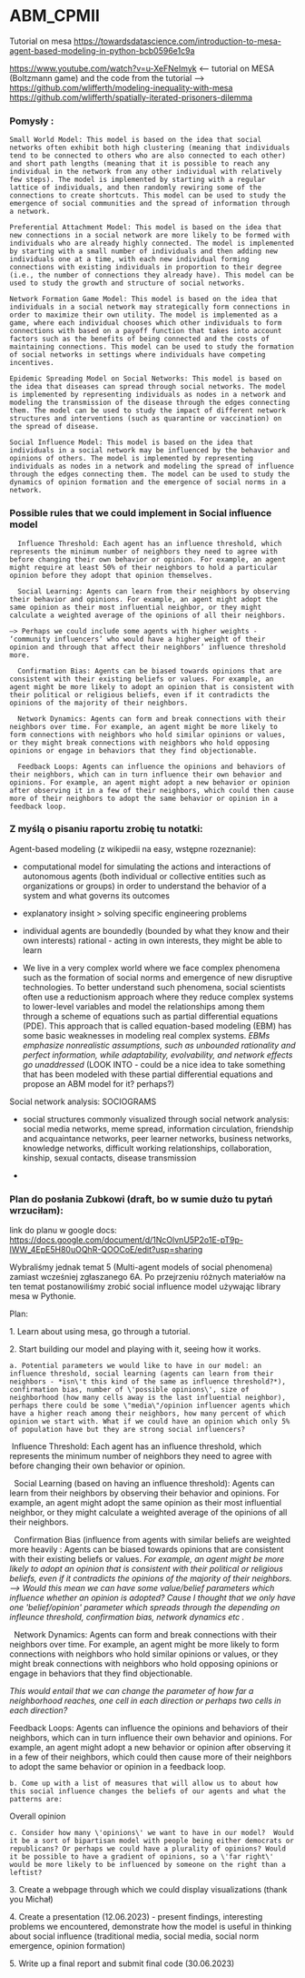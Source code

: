# ABM_CPMII

Tutorial on mesa <https://towardsdatascience.com/introduction-to-mesa-agent-based-modeling-in-python-bcb0596e1c9a>

<https://www.youtube.com/watch?v=u-XeFNeImyk> \<-- tutorial on MESA (Boltzmann game) and the code from the tutorial --\> <https://github.com/wlifferth/modeling-inequality-with-mesa> <https://github.com/wlifferth/spatially-iterated-prisoners-dilemma>

### Pomysły :

    Small World Model: This model is based on the idea that social networks often exhibit both high clustering (meaning that individuals tend to be connected to others who are also connected to each other) and short path lengths (meaning that it is possible to reach any individual in the network from any other individual with relatively few steps). The model is implemented by starting with a regular lattice of individuals, and then randomly rewiring some of the connections to create shortcuts. This model can be used to study the emergence of social communities and the spread of information through a network.

    Preferential Attachment Model: This model is based on the idea that new connections in a social network are more likely to be formed with individuals who are already highly connected. The model is implemented by starting with a small number of individuals and then adding new individuals one at a time, with each new individual forming connections with existing individuals in proportion to their degree (i.e., the number of connections they already have). This model can be used to study the growth and structure of social networks.

    Network Formation Game Model: This model is based on the idea that individuals in a social network may strategically form connections in order to maximize their own utility. The model is implemented as a game, where each individual chooses which other individuals to form connections with based on a payoff function that takes into account factors such as the benefits of being connected and the costs of maintaining connections. This model can be used to study the formation of social networks in settings where individuals have competing incentives.

    Epidemic Spreading Model on Social Networks: This model is based on the idea that diseases can spread through social networks. The model is implemented by representing individuals as nodes in a network and modeling the transmission of the disease through the edges connecting them. The model can be used to study the impact of different network structures and interventions (such as quarantine or vaccination) on the spread of disease.

    Social Influence Model: This model is based on the idea that individuals in a social network may be influenced by the behavior and opinions of others. The model is implemented by representing individuals as nodes in a network and modeling the spread of influence through the edges connecting them. The model can be used to study the dynamics of opinion formation and the emergence of social norms in a network.

### Possible rules that we could implement in Social influence model

      Influence Threshold: Each agent has an influence threshold, which represents the minimum number of neighbors they need to agree with before changing their own behavior or opinion. For example, an agent might require at least 50% of their neighbors to hold a particular opinion before they adopt that opinion themselves.

      Social Learning: Agents can learn from their neighbors by observing their behavior and opinions. For example, an agent might adopt the same opinion as their most influential neighbor, or they might calculate a weighted average of the opinions of all their neighbors.

    —> Perhaps we could include some agents with higher weights - ‘community influencers’ who would have a higher weight of their opinion and through that affect their neighbors’ influence threshold more.

      Confirmation Bias: Agents can be biased towards opinions that are consistent with their existing beliefs or values. For example, an agent might be more likely to adopt an opinion that is consistent with their political or religious beliefs, even if it contradicts the opinions of the majority of their neighbors.

      Network Dynamics: Agents can form and break connections with their neighbors over time. For example, an agent might be more likely to form connections with neighbors who hold similar opinions or values, or they might break connections with neighbors who hold opposing opinions or engage in behaviors that they find objectionable.

      Feedback Loops: Agents can influence the opinions and behaviors of their neighbors, which can in turn influence their own behavior and opinions. For example, an agent might adopt a new behavior or opinion after observing it in a few of their neighbors, which could then cause more of their neighbors to adopt the same behavior or opinion in a feedback loop.

### Z myślą o pisaniu raportu zrobię tu notatki:

Agent-based modeling (z wikipedii na easy, wstępne rozeznanie):

-   computational model for simulating the actions and interactions of autonomous agents (both individual or collective entities such as organizations or groups) in order to understand the behavior of a system and what governs its outcomes

-   explanatory insight \> solving specific engineering problems

-   individual agents are boundedly (bounded by what they know and their own interests) rational - acting in own interests, they might be able to learn

-   We live in a very complex world where we face complex phenomena such as the formation of social norms and emergence of new disruptive technologies. To better understand such phenomena, social scientists often use a reductionism approach where they reduce complex systems to lower-level variables and model the relationships among them through a scheme of equations such as partial differential equations (PDE). This approach that is called equation-based modeling (EBM) has some basic weaknesses in modeling real complex systems. *EBMs emphasize nonrealistic assumptions, such as unbounded rationality and perfect information, while adaptability, evolvability, and network effects go unaddressed* (LOOK INTO - could be a nice idea to take something that has been modeled with these partial differential equations and propose an ABM model for it? perhaps?)

Social network analysis: SOCIOGRAMS

-   social structures commonly visualized through social network analysis: social media networks, meme spread, information circulation, friendship and acquaintance networks, peer learner networks, business networks, knowledge networks, difficult working relationships, collaboration, kinship, sexual contacts, disease transmission

-   

### Plan do posłania Zubkowi (draft, bo w sumie dużo tu pytań wrzuciłam):

link do planu w google docs: <https://docs.google.com/document/d/1NcOlvnU5P2o1E-pT9p-IWW_4EpE5H80uOQhR-QOOCoE/edit?usp=sharing>

Wybraliśmy jednak temat 5 (Multi-agent models of social phenomena) zamiast wcześniej zgłaszanego 6A. Po przejrzeniu różnych materiałów na ten temat postanowiliśmy zrobić social influence model używając library mesa w Pythonie. 

Plan:

1\. Learn about using mesa, go through a tutorial. 

2\. Start building our model and playing with it, seeing how it works.

	a. Potential parameters we would like to have in our model: an influence threshold, social learning (agents can learn from their neighbors - *isn\'t this kind of the same as influence threshold?*), confirmation bias, number of \'possible opinions\', size of neighborhood (how many cells away is the last influential neighbor), perhaps there could be some \"media\"/opinion influencer agents which have a higher reach among their neighbors, how many percent of which opinion we start with. What if we could have an opinion which only 5% of population have but they are strong social influencers?

 Influence Threshold: Each agent has an influence threshold, which represents the minimum number of neighbors they need to agree with before changing their own behavior or opinion.

  Social Learning (based on having an influence threshold): Agents can learn from their neighbors by observing their behavior and opinions. For example, an agent might adopt the same opinion as their most influential neighbor, or they might calculate a weighted average of the opinions of all their neighbors. 

  Confirmation Bias (influence from agents with similar beliefs are weighted more heavily : Agents can be biased towards opinions that are consistent with their existing beliefs or values. *For example, an agent might be more likely to adopt an opinion that is consistent with their political or religious beliefs, even if it contradicts the opinions of the majority of their neighbors. --\> Would this mean we can have some value/belief parameters which influence whether an opinion is adopted? Cause I thought that we only have one 'belief/opinion' parameter which spreads through the depending on infleunce threshold, confirmation bias, network dynamics etc .*

  Network Dynamics: Agents can form and break connections with their neighbors over time. For example, an agent might be more likely to form connections with neighbors who hold similar opinions or values, or they might break connections with neighbors who hold opposing opinions or engage in behaviors that they find objectionable.

*This would entail that we can change the parameter of how far a neighborhood reaches, one cell in each direction or perhaps two cells in each direction?*

Feedback Loops: Agents can influence the opinions and behaviors of their neighbors, which can in turn influence their own behavior and opinions. For example, an agent might adopt a new behavior or opinion after observing it in a few of their neighbors, which could then cause more of their neighbors to adopt the same behavior or opinion in a feedback loop.

	b. Come up with a list of measures that will allow us to about how this social influence changes the beliefs of our agents and what the patterns are:

Overall opinion 

	c. Consider how many \'opinions\' we want to have in our model?  Would it be a sort of bipartisan model with people being either democrats or republicans? Or perhaps we could have a plurality of opinions? Would it be possible to have a gradient of opinions, so a \'far right\' would be more likely to be influenced by someone on the right than a leftist? 

3\. Create a webpage through which we could display visualizations (thank you Michał) 

4\. Create a presentation (12.06.2023) - present findings, interesting problems we encountered, demonstrate how the model is useful in thinking about social influence (traditional media, social media, social norm emergence, opinion formation)

5\. Write up a final report and submit final code (30.06.2023) 
